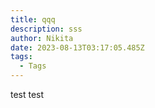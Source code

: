 ```yaml
---
title: qqq
description: sss
author: Nikita
date: 2023-08-13T03:17:05.485Z
tags:
  - Tags
---
```

t﻿est test